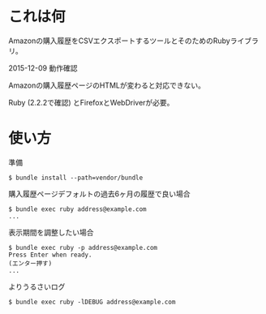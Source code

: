 # これは何

Amazonの購入履歴をCSVエクスポートするツールとそのためのRubyライブラリ。

2015-12-09 動作確認

Amazonの購入履歴ページのHTMLが変わると対応できない。

Ruby (2.2.2で確認) とFirefoxとWebDriverが必要。

# 使い方

準備

    $ bundle install --path=vendor/bundle

購入履歴ページデフォルトの過去6ヶ月の履歴で良い場合

    $ bundle exec ruby address@example.com
    ...


表示期間を調整したい場合

    $ bundle exec ruby -p address@example.com
    Press Enter when ready.
    (エンター押す)
    ...

よりうるさいログ

    $ bundle exec ruby -lDEBUG address@example.com

